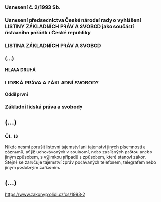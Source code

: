 ### Usnesení č. 2/1993 Sb.
### Usnesení předsednictva České národní rady o vyhlášení LISTINY ZÁKLADNÍCH PRÁV A SVOBOD jako součástí ústavního pořádku České republiky

### LISTINA ZÁKLADNÍCH PRÁV A SVOBOD
### (…)
#### HLAVA DRUHÁ
### LIDSKÁ PRÁVA A ZÁKLADNÍ SVOBODY
#### Oddíl první
### Základní lidská práva a svobody
## (…)
### Čl. 13
Nikdo nesmí porušit listovní tajemství ani tajemství jiných písemností a záznamů, ať již uchovávaných v soukromí, nebo zasílaných poštou anebo jiným způsobem, s výjimkou případů a způsobem, které stanoví zákon. Stejně se zaručuje tajemství zpráv podávaných telefonem, telegrafem nebo jiným podobným zařízením.
## (...)
https://www.zakonyprolidi.cz/cs/1993-2
